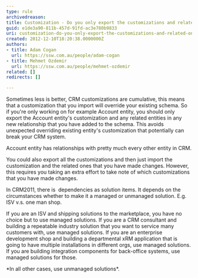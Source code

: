 ```yaml
---
type: rule
archivedreason: 
title: Customization - Do you only export the customizations and related ones that you have made?
guid: e1de3a90-811b-457d-91fd-ac3e780b9833
uri: customization-do-you-only-export-the-customizations-and-related-ones-that-you-have-made
created: 2012-12-10T18:20:38.0000000Z
authors:
- title: Adam Cogan
  url: https://ssw.com.au/people/adam-cogan
- title: Mehmet Ozdemir
  url: https://ssw.com.au/people/mehmet-ozdemir
related: []
redirects: []

---
```


Sometimes less is better, CRM customizations are cumulative, this means that a customization that you import will override your existing schema. So if you're only working on for example Account entity, you should only export the Account entity's customization and any related entities in any new relationship that you have added to the schema. This avoids unexpected overriding existing entity's customization that potentially can break your CRM system.

<!--endintro-->

Account entity has relationships with pretty much every other entity in CRM.

You could also export all the customizations and then just import the customization and the related ones that you have made changes. However, this requires you taking an extra effort to take note of which customizations that you have made changes.

In CRM2011, there is  dependencies as solution items. It depends on the circumstances whether to make it a managed or unmanaged solution. E.g. ISV v.s. one man shop.

If you are an ISV and shipping solutions to the marketplace, you have no choice but to use managed solutions. If you are a CRM consultant and building a repeatable industry solution that you want to service many customers with, use managed solutions. If you are an enterprise development shop and building a departmental xRM application that is going to have multiple installations in different orgs, use managed solutions. If you are building integration components for back-office systems, use managed solutions for those.

\*In all other cases, use unmanaged solutions\*.
